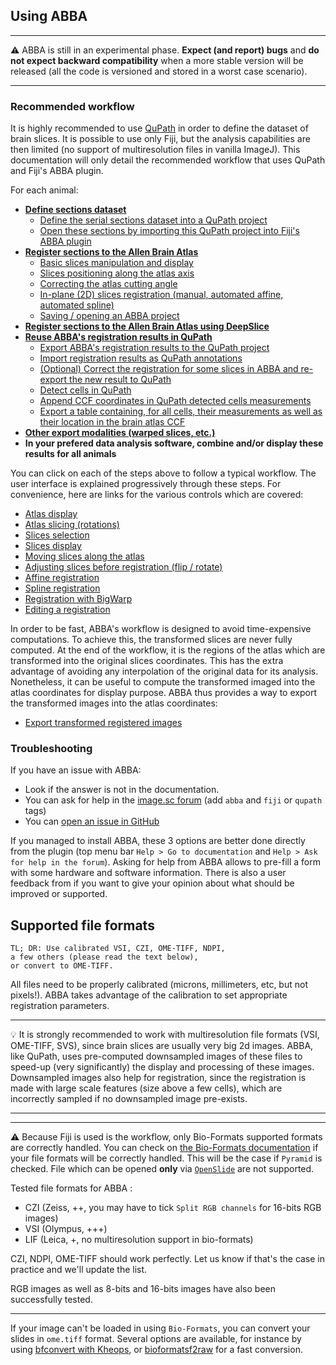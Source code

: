 ## Using ABBA

---

:warning: ABBA is still in an experimental phase. **Expect (and report) bugs** and **do not expect backward compatibility** when a more stable version will be released (all the code is versioned and stored in a worst case scenario).

---

### Recommended workflow
It is highly recommended to use [QuPath](https://qupath.github.io/) in order to define the dataset of brain slices. It is possible to use only Fiji, but the analysis capabilities are then limited (no support of multiresolution files in vanilla ImageJ). This documentation will only detail the recommended workflow that uses QuPath and Fiji's ABBA plugin.
 
For each animal:
* [**Define sections dataset**](create_dataset_and_open.md)
  * [Define the serial sections dataset into a QuPath project](create_dataset_and_open.md)
  * [Open these sections by importing this QuPath project into Fiji's ABBA plugin](create_dataset_and_open.md#abba-navigation)
* [**Register sections to the Allen Brain Atlas**](registration.md)
  * [Basic slices manipulation and display](registration.md)
  * [Slices positioning along the atlas axis](registration.md#first-coarse-positioning)
  * [Correcting the atlas cutting angle](registration.md#correcting-atlas-slicing-orientation)
  * [In-plane (2D) slices registration (manual, automated affine, automated spline)](registration.md#slices-registration)
  * [Saving / opening an ABBA project](registration.md#saving--opening-registrations-results)
* [**Register sections to the Allen Brain Atlas using DeepSlice**](registration_with_deepslice.md)
* [**Reuse ABBA's registration results in QuPath**](qupath_analysis.md)
  * [Export ABBA's registration results to the QuPath project](qupath_analysis.md)
  * [Import registration results as QuPath annotations](qupath_analysis.md#importing-abba-registration-results-in-qupath)
  * [(Optional) Correct the registration for some slices in ABBA and re-export the new result to QuPath](registration.md#editing-a-registration)
  * [Detect cells in QuPath](qupath_analysis.md#analysis-in-qupath)
  * [Append CCF coordinates in QuPath detected cells measurements](qupath_analysis.md#export-result-into-common-coordinates-of-the-allen-brain-atlas-ccfv3)
  * [Export a table containing, for all cells, their measurements as well as their location in the brain atlas CCF](qupath_analysis.md#display-results)
* [**Other export modalities (warped slices, etc.)**](export.md)
* **In your prefered data analysis software, combine and/or display these results for all animals**

You can click on each of the steps above to follow a typical workflow. The user interface is explained progressively through these steps. For convenience, here are links for the various controls which are covered:
* [Atlas display](create_dataset_and_open.md#allen-brain-atlas-display-options)
* [Atlas slicing (rotations)](registration.md#correcting-atlas-slicing-orientation)
* [Slices selection](registration.md#slices-selection)
* [Slices display](registration.md#slices-display-options)
* [Moving slices along the atlas](registration.md)
* [Adjusting slices before registration (flip / rotate)](registration.md#rotate--flip-slices)
* [Affine registration](registration.md#affine-registration-automated)
* [Spline registration](registration.md#spline-registration-automated)
* [Registration with BigWarp](registration.md#bigwarp-registration-manual)
* [Editing a registration](registration.md#editing-a-registration)

In order to be fast, ABBA's workflow is designed to avoid time-expensive computations. To achieve this, the transformed slices are never fully computed. At the end of the workflow, it is the regions of the atlas which are transformed into the original slices coordinates. This has the extra advantage of avoiding any interpolation of the original data for its analysis. Nonetheless, it can be useful to compute the transformed imaged into the atlas coordinates for display purpose. ABBA thus provides a way to export the transformed images into the atlas coordinates:
* [Export transformed registered images](registration.md#exporting-slices-region-as-imagej-stack)

### Troubleshooting
If you have an issue with ABBA:
* Look if the answer is not in the documentation.
* You can ask for help in the [image.sc forum](forum.image.sc/) (add `abba` and `fiji` or `qupath` tags)
* You can [open an issue in GitHub](https://github.com/BIOP/ijp-imagetoatlas/issues)

If you managed to install ABBA, these 3 options are better done directly from the plugin (top menu bar `Help > Go to documentation` and `Help > Ask for help in the forum`). Asking for help from ABBA allows to pre-fill a form with some hardware and software information. There is also a user feedback from if you want to give your opinion about what should be improved or supported.

## Supported file formats
```
TL; DR: Use calibrated VSI, CZI, OME-TIFF, NDPI, 
a few others (please read the text below), 
or convert to OME-TIFF.
```

All files need to be properly calibrated (microns, millimeters, etc, but not pixels!). ABBA takes advantage of the  calibration to set appropriate registration parameters. 

---

 :bulb: It is strongly recommended to work with multiresolution file formats (VSI, OME-TIFF, SVS), since brain slices are usually very big 2d images. ABBA, like QuPath, uses pre-computed downsampled images of these files to speed-up (very significantly) the display and processing of these images. Downsampled images also help for registration, since the registration is made with large scale features (size above  a few cells), which are incorrectly sampled if no downsampled image pre-exists.

---

---

:warning: Because Fiji is used is the workflow, only Bio-Formats supported formats are correctly handled. You can check on  [the Bio-Formats documentation](https://docs.openmicroscopy.org/bio-formats/6.6.1/supported-formats.html) if your file formats will be correctly handled. This will be the case if `Pyramid` is checked. File which can be opened **only** via [`OpenSlide`](https://openslide.org/) are not supported.

Tested file formats for ABBA :

* CZI (Zeiss, ++, you may have to tick `Split RGB channels` for 16-bits RGB images)
* VSI (Olympus, +++)
* LIF (Leica, +, no multiresolution support in bio-formats)

CZI, NDPI, OME-TIFF should work perfectly. Let us know if that's the case in practice and we'll update the list.

RGB images as well as 8-bits and 16-bits images have also been successfully tested.

---

If your image can't be loaded in using `Bio-Formats`, you can convert your slides in `ome.tiff` format. Several options are available, for instance by using [bfconvert with Kheops](https://c4science.ch/w/bioimaging_and_optics_platform_biop/image-processing/imagej_tools/ijp-kheops/), or [bioformatsf2raw](https://c4science.ch/w/bioimaging_and_optics_platform_biop/image-processing/qupath/ome-tiff-conversion/) for a fast conversion.